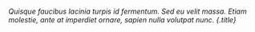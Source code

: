 ###### Quisque faucibus lacinia turpis id fermentum. Sed eu velit massa. Etiam molestie, ante at imperdiet ornare, sapien nulla volutpat nunc. {.title}